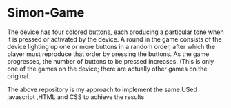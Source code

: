 # Simon-Game

The device has four colored buttons, each producing a particular tone when it is pressed or activated by the device. A round in the game consists of the device lighting up one
or more buttons in a random order, after which the player must reproduce that order by pressing the buttons. As the game progresses, the number of buttons to be pressed 
increases. (This is only one of the games on the device; there are actually other games on the original.

The above repository is my approach to implement the same.USed javascript ,HTML and CSS to achieve the results


